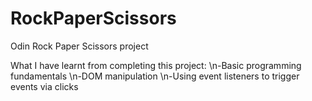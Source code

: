 # RockPaperScissors
Odin Rock Paper Scissors project

What I have learnt from completing this project:
\n-Basic programming fundamentals
\n-DOM manipulation
\n-Using event listeners to trigger events via clicks
